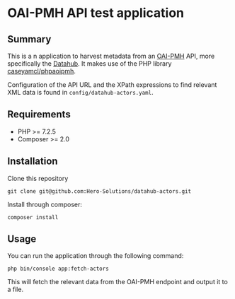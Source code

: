 # OAI-PMH API test application

## Summary

This is a n application to harvest metadata from an [OAI-PMH](https://www.openarchives.org/pmh/) API, more specifically the [Datahub](https://github.com/thedatahub/Datahub). It makes use of the PHP library [caseyamcl/phpaoipmh](https://github.com/caseyamcl/phpoaipmh).

Configuration of the API URL and the XPath expressions to find relevant XML data is found in ```config/datahub-actors.yaml```.

## Requirements

- PHP >= 7.2.5
- Composer >= 2.0

## Installation

Clone this repository
```
git clone git@github.com:Hero-Solutions/datahub-actors.git
```

Install through composer:
```
composer install
```

## Usage

You can run the application through the following command:
```
php bin/console app:fetch-actors
```

This will fetch the relevant data from the OAI-PMH endpoint and output it to a file.
